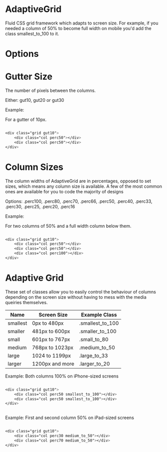 AdaptiveGrid
============

Fluid CSS grid framework which adapts to screen size. For example, if you needed a column of 50% to become full width on mobile you'd add the class smallest_to_100 to it.

Options
=======

Gutter Size
===========
The number of pixels between the columns.

Either: gut10, gut20 or gut30

Example:

For a gutter of 10px.

```css

<div class="grid gut10">
	<div class="col perc50"></div>
	<div class="col perc50"></div>
</div>

```

Column Sizes
============

The column widths of AdaptiveGrid are in percentages, opposed to set sizes, which means any column size is available. A few of the most common ones are available for you to code the majority of designs

Options: .perc100, .perc80, .perc70, .perc66, .perc50, .perc40, .perc33, .perc30, .perc25, .perc20, .perc16

Example:

For two columns of 50% and a full width column below them.

```css

<div class="grid gut10">
	<div class="col perc50"></div>
	<div class="col perc50"></div>
	<div class="col perc100"></div>
</div>

```

Adaptive Grid
=============

These set of classes allow you to easily control the behaviour of columns depending on the screen size without having to mess with the media queiries themselves.

| Name       | Screen Size      | Example Class
| ---------- | ---------------- | -------------
| smallest   | 0px to 480px     | .smallest_to_100
| smaller    | 481px to 600px   | .smaller_to_100
| small      | 601px to 767px   | .small_to_80
| medium     | 768px to 1023px  | .medium_to_50
| large      | 1024 to 1199px   | .large_to_33
| larger     | 1200px and more  | .larger_to_20

Example: Both columns 100% on iPhone-sized screens

```css

<div class="grid gut10">
	<div class="col perc50 smallest_to_100"></div>
	<div class="col perc50 smallest_to_100"></div>
</div>
	
```

Example: First and second column 50% on iPad-sized screens

```css

<div class="grid gut10">
	<div class="col perc30 medium_to_50"></div>
	<div class="col perc70 medium_to_50"></div>
</div>
	
```
